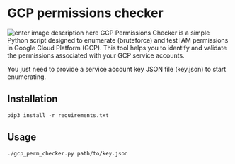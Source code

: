 
# GCP permissions checker

![enter image description here](https://raw.githubusercontent.com/exe-cut3/gcp-permissions-checker/main/static/clouds.jpg)
GCP Permissions Checker is a simple Python script designed to enumerate (bruteforce) and test IAM permissions in Google Cloud Platform (GCP). This tool helps you to identify and validate the permissions associated with your GCP service accounts.

You just need to provide a service account key JSON file (key.json) to start enumerating.


## Installation

    pip3 install -r requirements.txt

## Usage

    ./gcp_perm_checker.py path/to/key.json

